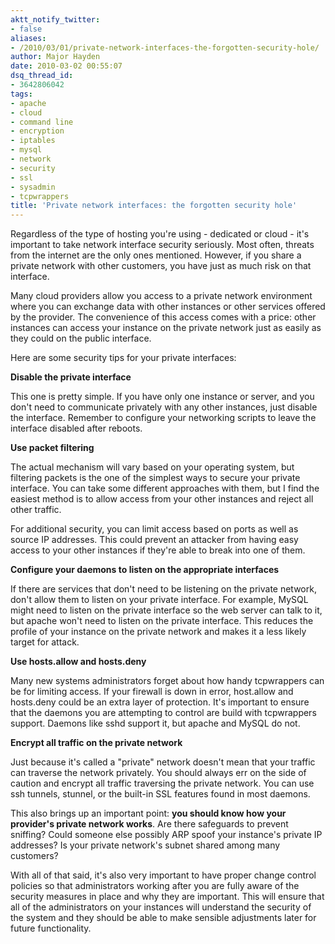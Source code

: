```yaml
---
aktt_notify_twitter:
- false
aliases:
- /2010/03/01/private-network-interfaces-the-forgotten-security-hole/
author: Major Hayden
date: 2010-03-02 00:55:07
dsq_thread_id:
- 3642806042
tags:
- apache
- cloud
- command line
- encryption
- iptables
- mysql
- network
- security
- ssl
- sysadmin
- tcpwrappers
title: 'Private network interfaces: the forgotten security hole'
---
```


Regardless of the type of hosting you're using - dedicated or cloud - it's important to take network interface security seriously. Most often, threats from the internet are the only ones mentioned. However, if you share a private network with other customers, you have just as much risk on that interface.

Many cloud providers allow you access to a private network environment where you can exchange data with other instances or other services offered by the provider. The convenience of this access comes with a price: other instances can access your instance on the private network just as easily as they could on the public interface.

Here are some security tips for your private interfaces:

**Disable the private interface**

This one is pretty simple. If you have only one instance or server, and you don't need to communicate privately with any other instances, just disable the interface. Remember to configure your networking scripts to leave the interface disabled after reboots.

**Use packet filtering**

The actual mechanism will vary based on your operating system, but filtering packets is the one of the simplest ways to secure your private interface. You can take some different approaches with them, but I find the easiest method is to allow access from your other instances and reject all other traffic.

For additional security, you can limit access based on ports as well as source IP addresses. This could prevent an attacker from having easy access to your other instances if they're able to break into one of them.

**Configure your daemons to listen on the appropriate interfaces**

If there are services that don't need to be listening on the private network, don't allow them to listen on your private interface. For example, MySQL might need to listen on the private interface so the web server can talk to it, but apache won't need to listen on the private interface. This reduces the profile of your instance on the private network and makes it a less likely target for attack.

**Use hosts.allow and hosts.deny**

Many new systems administrators forget about how handy tcpwrappers can be for limiting access. If your firewall is down in error, host.allow and hosts.deny could be an extra layer of protection. It's important to ensure that the daemons you are attempting to control are build with tcpwrappers support. Daemons like sshd support it, but apache and MySQL do not.

**Encrypt all traffic on the private network**

Just because it's called a "private" network doesn't mean that your traffic can traverse the network privately. You should always err on the side of caution and encrypt all traffic traversing the private network. You can use ssh tunnels, stunnel, or the built-in SSL features found in most daemons.

This also brings up an important point: **you should know how your provider's private network works**. Are there safeguards to prevent sniffing? Could someone else possibly ARP spoof your instance's private IP addresses? Is your private network's subnet shared among many customers?

With all of that said, it's also very important to have proper change control policies so that administrators working after you are fully aware of the security measures in place and why they are important. This will ensure that all of the administrators on your instances will understand the security of the system and they should be able to make sensible adjustments later for future functionality.